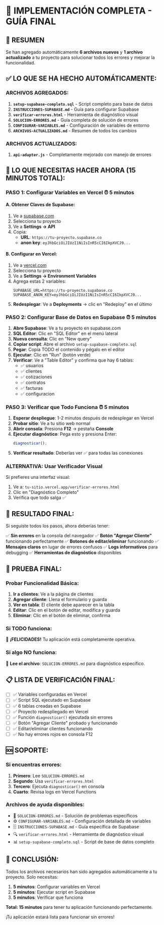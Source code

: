 # 🚀 IMPLEMENTACIÓN COMPLETA - GUÍA FINAL

## 🎯 **RESUMEN**

Se han agregado automáticamente **6 archivos nuevos** y **1 archivo actualizado** a tu proyecto para solucionar todos los errores y mejorar la funcionalidad.

## ✅ **LO QUE SE HA HECHO AUTOMÁTICAMENTE:**

### **ARCHIVOS AGREGADOS:**
1. **`setup-supabase-completo.sql`** - Script completo para base de datos
2. **`INSTRUCCIONES-SUPABASE.md`** - Guía para configurar Supabase
3. **`verificar-errores.html`** - Herramienta de diagnóstico visual
4. **`SOLUCION-ERRORES.md`** - Guía completa de solución de errores
5. **`CONFIGURAR-VARIABLES.md`** - Configuración de variables de entorno
6. **`ARCHIVOS-ACTUALIZADOS.md`** - Resumen de todos los cambios

### **ARCHIVOS ACTUALIZADOS:**
1. **`api-adapter.js`** - Completamente mejorado con manejo de errores

## 🚨 **LO QUE NECESITAS HACER AHORA (15 MINUTOS TOTAL):**

### **PASO 1: Configurar Variables en Vercel** ⏰ 5 minutos

#### **A. Obtener Claves de Supabase:**
1. Ve a [supabase.com](https://supabase.com)
2. Selecciona tu proyecto
3. Ve a **Settings → API**
4. Copia:
   - **URL**: `https://tu-proyecto.supabase.co`
   - **anon key**: `eyJhbGciOiJIUzI1NiIsInR5cCI6IkpXVCJ9...`

#### **B. Configurar en Vercel:**
1. Ve a [vercel.com](https://vercel.com)
2. Selecciona tu proyecto
3. Ve a **Settings → Environment Variables**
4. Agrega estas 2 variables:
   ```
   SUPABASE_URL=https://tu-proyecto.supabase.co
   SUPABASE_ANON_KEY=eyJhbGciOiJIUzI1NiIsInR5cCI6IkpXVCJ9...
   ```
5. **Redesplegar**: Ve a **Deployments** → clic en "Redeploy" en el último

### **PASO 2: Configurar Base de Datos en Supabase** ⏰ 5 minutos

1. **Abre Supabase**: Ve a tu proyecto en supabase.com
2. **SQL Editor**: Clic en "SQL Editor" en el menú lateral
3. **Nueva consulta**: Clic en "New query"
4. **Copiar script**: Abre el archivo `setup-supabase-completo.sql`
5. **Pegar**: Copia TODO el contenido y pégalo en el editor
6. **Ejecutar**: Clic en "Run" (botón verde)
7. **Verificar**: Ve a "Table Editor" y confirma que hay 6 tablas:
   - ✅ usuarios
   - ✅ clientes  
   - ✅ cotizaciones
   - ✅ contratos
   - ✅ facturas
   - ✅ configuracion

### **PASO 3: Verificar que Todo Funciona** ⏰ 5 minutos

1. **Esperar despliegue**: 1-2 minutos después de redesplegar en Vercel
2. **Probar sitio**: Ve a tu sitio web normal
3. **Abrir consola**: Presiona **F12** → pestaña **Console**
4. **Ejecutar diagnóstico**: Pega esto y presiona Enter:
   ```javascript
   diagnosticar();
   ```
5. **Verificar resultado**: Deberías ver ✅ para todas las conexiones

### **ALTERNATIVA: Usar Verificador Visual**

Si prefieres una interfaz visual:
1. Ve a: `tu-sitio.vercel.app/verificar-errores.html`
2. Clic en "Diagnóstico Completo"
3. Verifica que todo salga ✅

## 🎉 **RESULTADO FINAL:**

Si seguiste todos los pasos, ahora deberías tener:

✅ **Sin errores** en la consola del navegador
✅ **Botón "Agregar Cliente"** funcionando perfectamente
✅ **Botones de editar/eliminar** funcionando
✅ **Mensajes claros** en lugar de errores confusos
✅ **Logs informativos** para debugging
✅ **Herramientas de diagnóstico** disponibles

## 🚀 **PRUEBA FINAL:**

### **Probar Funcionalidad Básica:**
1. **Ir a clientes**: Ve a la página de clientes
2. **Agregar cliente**: Llena el formulario y guarda
3. **Ver en tabla**: El cliente debe aparecer en la tabla
4. **Editar**: Clic en el botón de editar, modifica y guarda
5. **Eliminar**: Clic en el botón de eliminar, confirma

### **Si TODO funciona:**
🎉 **¡FELICIDADES!** Tu aplicación está completamente operativa.

### **Si algo NO funciona:**
🔧 **Lee el archivo**: `SOLUCION-ERRORES.md` para diagnóstico específico.

## 📋 **LISTA DE VERIFICACIÓN FINAL:**

- [ ] ✅ Variables configuradas en Vercel
- [ ] ✅ Script SQL ejecutado en Supabase
- [ ] ✅ 6 tablas creadas en Supabase
- [ ] ✅ Proyecto redespliegado en Vercel
- [ ] ✅ Función `diagnosticar()` ejecutada sin errores
- [ ] ✅ Botón "Agregar Cliente" probado y funcionando
- [ ] ✅ Editar/eliminar clientes funcionando
- [ ] ✅ No hay errores rojos en consola F12

## 🆘 **SOPORTE:**

### **Si encuentras errores:**
1. **Primero**: Lee `SOLUCION-ERRORES.md`
2. **Segundo**: Usa `verificar-errores.html`
3. **Tercero**: Ejecuta `diagnosticar()` en consola
4. **Cuarto**: Revisa logs en Vercel Functions

### **Archivos de ayuda disponibles:**
- 🔧 `SOLUCION-ERRORES.md` - Solución de problemas específicos
- ⚙️ `CONFIGURAR-VARIABLES.md` - Configuración detallada de variables
- 🗄️ `INSTRUCCIONES-SUPABASE.md` - Guía específica de Supabase
- 🔍 `verificar-errores.html` - Herramienta de diagnóstico visual
- 📊 `setup-supabase-completo.sql` - Script de base de datos completo

## 🏁 **CONCLUSIÓN:**

Todos los archivos necesarios han sido agregados automáticamente a tu proyecto. Solo necesitas:

1. **5 minutos**: Configurar variables en Vercel
2. **5 minutos**: Ejecutar script en Supabase  
3. **5 minutos**: Verificar que funciona

**Total: 15 minutos** para tener tu aplicación funcionando perfectamente.

¡Tu aplicación estará lista para funcionar sin errores! 